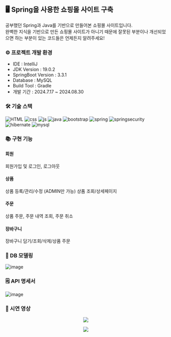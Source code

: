 ## 🖥️ Spring을 사용한 쇼핑몰 사이트 구축

공부했던 Spring과 Java를 기반으로 만들어본 쇼핑몰 사이트입니다. <br/>
완벽한 지식을 기반으로 만든 쇼핑몰 사이트가 아니기 때문에 잘못된 부분이나 개선되었으면 하는 부분이 있는 코드들은 언제든지 알려주세요!

### ⚙️ 프로젝트 개발 환경
- IDE : IntelliJ
- JDK Version : 19.0.2
- SpringBoot Version : 3.3.1
- Database : MySQL
- Build Tool : Gradle
- 개발 기간 : 2024.7.17 ~ 2024.08.30

### 🛠️ 기술 스택
![HTML](https://img.shields.io/badge/html5-E34F26?style=for-the-badge&logo=html5&logoColor=white)
![css](https://img.shields.io/badge/CSS-239120?&style=for-the-badge&logo=css3&logoColor=white)
![js](https://img.shields.io/badge/JavaScript-F7DF1E?style=for-the-badge&logo=JavaScript&logoColor=white)
![java](https://img.shields.io/badge/Java-ED8B00?style=for-the-badge&logo=openjdk&logoColor=white)
![bootstrap](https://img.shields.io/badge/Bootstrap-563D7C?style=for-the-badge&logo=bootstrap&logoColor=white)
![spring](https://img.shields.io/badge/Spring-6DB33F?style=for-the-badge&logo=spring&logoColor=white)
![springsecurity](https://img.shields.io/badge/Spring_Security-6DB33F?style=for-the-badge&logo=Spring-Security&logoColor=white)
![hibernate](	https://img.shields.io/badge/Hibernate-59666C?style=for-the-badge&logo=Hibernate&logoColor=white)
![mysql](https://img.shields.io/badge/MySQL-00000F?style=for-the-badge&logo=mysql&logoColor=white)

### 📚 구현 기능
#### 회원
회원가입 및 로그인, 로그아웃

#### 상품
상품 등록/관리/수정 (ADMIN만 가능)
상품 조회/상세페이지

#### 주문
상품 주문, 주문 내역 조회, 주문 취소

#### 장바구니
장바구니 담기/조회/삭제/상품 주문

### 📁 DB 모델링
![image](https://github.com/user-attachments/assets/507b3eec-6180-4e34-acc9-898e957e8db9)

### 🗒️ API 명세서
![image](https://github.com/user-attachments/assets/7c760d17-f81f-4259-8ff1-a8d298f59b5a)

### 📸 시연 영상
<p align="center">
  <img src="https://github.com/user-attachments/assets/6fff03f3-8d32-4160-aa1d-03d61fb58752">
</p>
<p align="center">
  <img src="https://github.com/user-attachments/assets/06cbbbf5-a71a-4847-a48e-327542dc1013">
</p>


